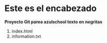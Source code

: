 # Este es el encabezado
**Proyecto Git parea azulschool texto en negritas**


[//]:# (Listas enumeradas)
1. index.html
2. information.txt